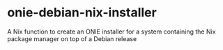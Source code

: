 # onie-debian-nix-installer

A Nix function to create an ONIE installer for a system containing the
Nix package manager on top of a Debian release
